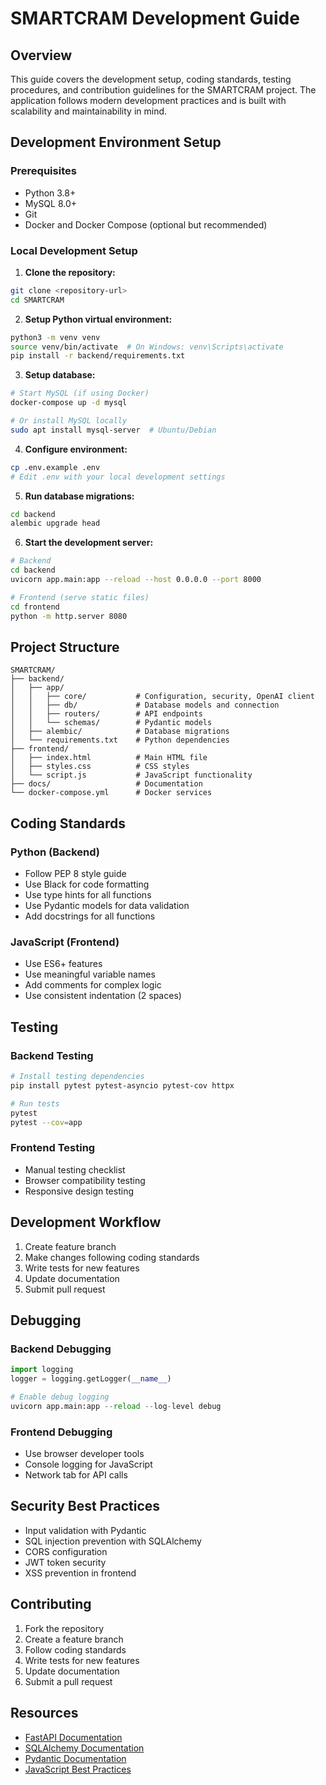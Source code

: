 # SMARTCRAM Development Guide

## Overview

This guide covers the development setup, coding standards, testing procedures, and contribution guidelines for the SMARTCRAM project. The application follows modern development practices and is built with scalability and maintainability in mind.

## Development Environment Setup

### Prerequisites

- Python 3.8+
- MySQL 8.0+
- Git
- Docker and Docker Compose (optional but recommended)

### Local Development Setup

1. **Clone the repository:**
```bash
git clone <repository-url>
cd SMARTCRAM
```

2. **Setup Python virtual environment:**
```bash
python3 -m venv venv
source venv/bin/activate  # On Windows: venv\Scripts\activate
pip install -r backend/requirements.txt
```

3. **Setup database:**
```bash
# Start MySQL (if using Docker)
docker-compose up -d mysql

# Or install MySQL locally
sudo apt install mysql-server  # Ubuntu/Debian
```

4. **Configure environment:**
```bash
cp .env.example .env
# Edit .env with your local development settings
```

5. **Run database migrations:**
```bash
cd backend
alembic upgrade head
```

6. **Start the development server:**
```bash
# Backend
cd backend
uvicorn app.main:app --reload --host 0.0.0.0 --port 8000

# Frontend (serve static files)
cd frontend
python -m http.server 8080
```

## Project Structure

```
SMARTCRAM/
├── backend/
│   ├── app/
│   │   ├── core/           # Configuration, security, OpenAI client
│   │   ├── db/             # Database models and connection
│   │   ├── routers/        # API endpoints
│   │   └── schemas/        # Pydantic models
│   ├── alembic/            # Database migrations
│   └── requirements.txt    # Python dependencies
├── frontend/
│   ├── index.html          # Main HTML file
│   ├── styles.css          # CSS styles
│   └── script.js           # JavaScript functionality
├── docs/                   # Documentation
└── docker-compose.yml      # Docker services
```

## Coding Standards

### Python (Backend)

- Follow PEP 8 style guide
- Use Black for code formatting
- Use type hints for all functions
- Use Pydantic models for data validation
- Add docstrings for all functions

### JavaScript (Frontend)

- Use ES6+ features
- Use meaningful variable names
- Add comments for complex logic
- Use consistent indentation (2 spaces)

## Testing

### Backend Testing

```bash
# Install testing dependencies
pip install pytest pytest-asyncio pytest-cov httpx

# Run tests
pytest
pytest --cov=app
```

### Frontend Testing

- Manual testing checklist
- Browser compatibility testing
- Responsive design testing

## Development Workflow

1. Create feature branch
2. Make changes following coding standards
3. Write tests for new features
4. Update documentation
5. Submit pull request

## Debugging

### Backend Debugging

```python
import logging
logger = logging.getLogger(__name__)

# Enable debug logging
uvicorn app.main:app --reload --log-level debug
```

### Frontend Debugging

- Use browser developer tools
- Console logging for JavaScript
- Network tab for API calls

## Security Best Practices

- Input validation with Pydantic
- SQL injection prevention with SQLAlchemy
- CORS configuration
- JWT token security
- XSS prevention in frontend

## Contributing

1. Fork the repository
2. Create a feature branch
3. Follow coding standards
4. Write tests for new features
5. Update documentation
6. Submit a pull request

## Resources

- [FastAPI Documentation](https://fastapi.tiangolo.com/)
- [SQLAlchemy Documentation](https://docs.sqlalchemy.org/)
- [Pydantic Documentation](https://pydantic-docs.helpmanual.io/)
- [JavaScript Best Practices](https://developer.mozilla.org/en-US/docs/Web/JavaScript/Guide)
